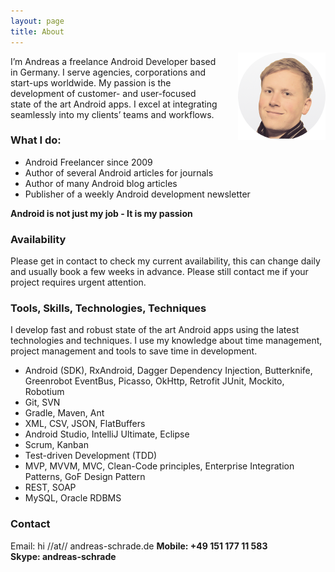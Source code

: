 ```yaml
---
layout: page
title: About
---
```


<img src="/assets/me_regular.png" style="margin-left:2rem; float:right; margin-top:-6px">
I’m Andreas a freelance Android Developer based in Germany. I serve agencies, corporations and start-ups worldwide. My passion is the development of customer- and user-focused state of the art Android apps. I excel at integrating seamlessly into my clients’ teams and workflows.

<h3>What I do:</h3>

- Android Freelancer since 2009
- Author of several Android articles for journals
- Author of many Android blog articles
- Publisher of a weekly Android development newsletter

<strong>Android is not just my job - It is my passion</strong>

<h3>Availability</h3>
Please get in contact to check my current availability, this can change daily and usually book a few weeks in advance. Please still contact me if your project requires urgent attention.

<h3>Tools, Skills, Technologies, Techniques</h3>

I develop fast and robust state of the art Android apps using the latest technologies and techniques. I use my knowledge about time management, project management and tools to save time in development.

- Android (SDK), RxAndroid, Dagger Dependency Injection, Butterknife, Greenrobot EventBus, Picasso, OkHttp, Retrofit JUnit, Mockito, Robotium
- Git, SVN
- Gradle, Maven, Ant
- XML, CSV, JSON, FlatBuffers 
- Android Studio, IntelliJ Ultimate, Eclipse
- Scrum, Kanban
- Test-driven Development (TDD)
- MVP, MVVM, MVC, Clean-Code principles, Enterprise Integration Patterns, GoF Design Pattern
- REST, SOAP
- MySQL, Oracle RDBMS

<h3>Contact</h3>

<script type="text/javascript">
var emailE=("hi"+ "@" + "andreas-schrade.de");
document.write("<strong>Email: <A href='mailto:" + emailE + "'>" + emailE + "</a></strong>");
</script>
<NOSCRIPT>
Email: hi //at// andreas-schrade.de
</NOSCRIPT>
<strong>
Mobile: +49 151 177 11 583<br>
Skype: andreas-schrade
</strong>